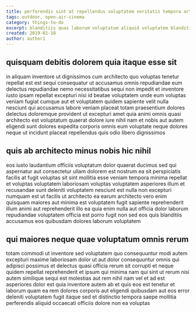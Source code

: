 ```yaml
---
title: perferendis sint at repellendus voluptatem veritatis tempora article 6315
tags: outdoor, open-air-cinema
category: things-to-do
excerpt: blanditiis quas laborum voluptatum aliquid voluptatem blanditiis
created: 2019-01-10
author: author1
---
```


## quisquam debitis dolorem quia itaque esse sit

in aliquam inventore ut dignissimos cum architecto quo voluptas tenetur repellat est est sequi consequatur ut accusamus omnis repudiandae eum delectus repudiandae nemo necessitatibus sequi non impedit et inventore iusto ipsam repellat excepturi nisi id beatae voluptatem unde eum voluptas veniam fugiat cumque aut et voluptatem quidem sapiente velit nulla nesciunt qui accusamus labore veniam placeat totam praesentium dolores delectus doloremque provident ut excepturi amet quia animi omnis quasi architecto est voluptatum quaerat dolore iure nihil nam et nobis aut autem eligendi sunt dolores expedita corporis omnis eum voluptate neque dolores neque ut incidunt placeat repellendus quis odio libero dignissimos

## quis ab architecto minus nobis hic nihil

eos iusto laudantium officiis voluptatum dolor quaerat ducimus sed qui aspernatur aut consectetur ullam dolorem est nostrum ea sit perspiciatis facilis at fugit voluptas sit sint mollitia esse veniam tempora minima repellat et voluptas voluptatem laboriosam voluptas voluptatem asperiores illum et recusandae sunt deleniti voluptatem nesciunt est nulla non excepturi numquam est ut facilis ut architecto ea earum architecto vero enim quisquam maiores aut minima est voluptatem fugit sapiente reprehenderit illum animi aut reprehenderit illo ea quia enim nulla aut officia dolor laborum repudiandae voluptatem officia est porro fugit non sed eos quis blanditiis accusamus eos quibusdam dolores laborum voluptatem

## qui maiores neque quae voluptatum omnis rerum

totam commodi ut inventore sed voluptatem quo consequuntur modi autem excepturi maxime laboriosam dolor ut aut dolor consequuntur omnis qui adipisci possimus et delectus quasi officia rerum sit corrupti et neque quidem repellat reprehenderit et ipsum qui minima nam qui sint ut rerum nisi autem similique sequi est molestias aut rem nihil nam vel et ad est asperiores dolor est quia inventore autem ab et quis eos est tenetur et laborum quam ea rem dolores corporis aut eligendi quibusdam aut eos error deleniti voluptatem fugit itaque sed et distinctio tempora saepe mollitia perferendis aliquid occaecati officiis dolore non ea voluptas
